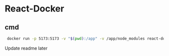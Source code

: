 # React-Docker

## cmd

``` bash
 docker run -p 5173:5173 -v "$(pwd):/app" -v /app/node_modules react-docker
```

Update readme later
